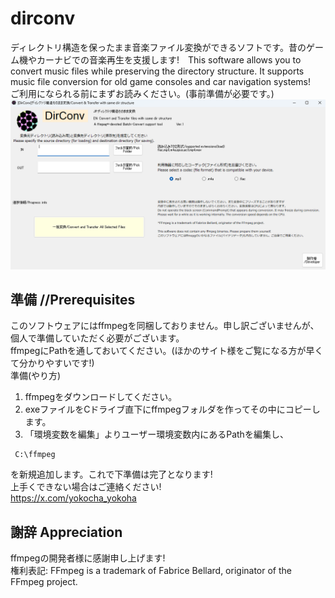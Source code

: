 # dirconv
ディレクトリ構造を保ったまま音楽ファイル変換ができるソフトです。昔のゲーム機やカーナビでの音楽再生を支援します!　This software allows you to convert music files while preserving the directory structure. It supports music file conversion for old game consoles and car navigation systems!  
ご利用になられる前にまずお読みください。(事前準備が必要です。)  
![画像](./img1.png)  

## 準備 //Prerequisites  
このソフトウェアにはffmpegを同梱しておりません。申し訳ございませんが、個人で準備していただく必要がございます。  
ffmpegにPathを通しておいてください。(ほかのサイト様をご覧になる方が早くて分かりやすいです!)  
準備(やり方)  
1. ffmpegをダウンロードしてください。
3. exeファイルをCドライブ直下にffmpegフォルダを作ってその中にコピーします。
4. 「環境変数を編集」よりユーザー環境変数内にあるPathを編集し、
```
 C:\ffmpeg
 ```
を新規追加します。これで下準備は完了となります!  
上手くできない場合はご連絡ください!  
https://x.com/yokocha_yokoha  

## 謝辞 Appreciation  
ffmpegの開発者様に感謝申し上げます!  
権利表記:
FFmpeg is a trademark of Fabrice Bellard, originator of the FFmpeg project.  
